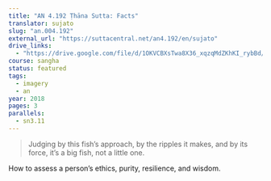 ```yaml
---
title: "AN 4.192 Ṭhāna Sutta: Facts"
translator: sujato
slug: "an.004.192"
external_url: "https://suttacentral.net/an4.192/en/sujato"
drive_links:
  - "https://drive.google.com/file/d/1OKVCBXsTwa8X36_xqzqMdZKhKI_rybBd/view?usp=drivesdk"
course: sangha
status: featured
tags:
  - imagery
  - an
year: 2018
pages: 3
parallels:
  - sn3.11
---
```


> Judging by this fish’s approach, by the ripples it makes, and by its force, it’s a big fish, not a little one.

How to assess a person’s ethics, purity, resilience, and wisdom.
